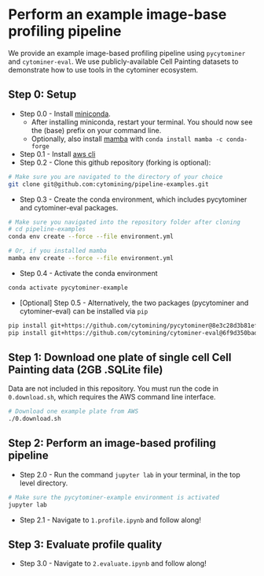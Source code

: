 # Perform an example image-base profiling pipeline

We provide an example image-based profiling pipeline using `pycytominer` and `cytominer-eval`.
We use publicly-available Cell Painting datasets to demonstrate how to use tools in the cytominer ecosystem.

## Step 0: Setup

* Step 0.0 - Install [miniconda](https://docs.conda.io/en/latest/miniconda.html).
  * After installing miniconda, restart your terminal. You should now see the (base) prefix on your command line.
  * Optionally, also install [mamba](https://github.com/mamba-org/mamba) with `conda install mamba -c conda-forge`
* Step 0.1 - Install [aws cli](https://docs.aws.amazon.com/cli/latest/userguide/install-macos.html)
* Step 0.2 - Clone this github repository (forking is optional):

```bash
# Make sure you are navigated to the directory of your choice
git clone git@github.com:cytomining/pipeline-examples.git
```

* Step 0.3 - Create the conda environment, which includes pycytominer and cytominer-eval packages.

```bash
# Make sure you navigated into the repository folder after cloning
# cd pipeline-examples
conda env create --force --file environment.yml

# Or, if you installed mamba
mamba env create --force --file environment.yml
```

* Step 0.4 - Activate the conda environment

```bash
conda activate pycytominer-example
```

* [Optional] Step 0.5 - Alternatively, the two packages (pycytominer and cytominer-eval) can be installed via `pip`

```bash
pip install git+https://github.com/cytomining/pycytominer@8e3c28d3b81efd2c241d4c792edfefaa46698115
pip install git+https://github.com/cytomining/cytominer-eval@6f9d350badd0a18b6c1a76171813aaf9a52f8d9f
```

## Step 1: Download one plate of single cell Cell Painting data (2GB .SQLite file)

Data are not included in this repository.
You must run the code in `0.download.sh`, which requires the AWS command line interface.

```bash
# Download one example plate from AWS
./0.download.sh
```

## Step 2: Perform an image-based profiling pipeline

* Step 2.0 - Run the command `jupyter lab` in your terminal, in the top level directory.

```bash
# Make sure the pycytominer-example environment is activated
jupyter lab
```

* Step 2.1 - Navigate to `1.profile.ipynb` and follow along!

## Step 3: Evaluate profile quality

* Step 3.0 - Navigate to `2.evaluate.ipynb` and follow along!
